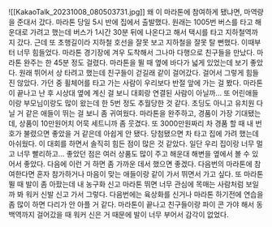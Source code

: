 ![[KakaoTalk_20231008_080503731.jpg]]
왜 이 마라톤에 참여하게 됐냐면, 마역량을 준대서 갔다. 마라톤 당일 5시 반에 집에서 출발했다. 원래는 1005번 버스를 타고 해운대로 가려고 했는데 버스가 1시간 30분 뒤에 나온다고 해서 택시를 타고 지하철역까지 갔다. 근데 또 초행길이라 지하철 호선을 잘못 보고 지하철을 잘못 탈 뻔했다. 이때부터 너무 힘들었다. 마라톤 경기장에 겨우 도착해서 그나마 다행으로 친구들을 만났다. 마라톤 완주는 한 45분 정도 걸렸다. 마라톤을 뛸 때 옆에 바다가 넓게 있었는데 보기 좋았다. 원래 뛰어서 상 타려고 했는데 친구들이 걷길래 같이 걸어갔다. 걸어서 그렇게 힘들진 않았다. 가던 중 휠체어를 타고 가는 사람이 우리보다 반절 앞에 가는 걸 봤다. 마라톤이 끝나고 난 후 시상대 옆에 계신 걸 보니 대회랑 연결된 사람이 아닐까... 또 어린애들이랑 부모님이랑도 많이 왔는데 한 5번 정도 추월당한 것 같다. 초딩도 아니고 유치원 다닐 거 같은 애들이 뛰는 걸 보니 좀 귀여웠다. 마라톤을 완주하고, 경품이 가장 기대됐는데, 상품이 10만원어치 어묵 세트니까 좀 웃겼다. 또 3000만원짜리 차 경품 할 때 내 번호가 불렸으면 좋았을 거 같은데 아쉽게 안 됐다. 당첨됐으면 차 타고 집에 가려 했는데 아쉬웠다. 이 대회를 하면서 솔직히 힘든 점이 많은 것 같았다. 일단 우리 집이랑 너무 멀고 너무 빨리하고... 좋았던 점은 여러 상품도 많이 주고 해운대 해변을 옆에서 볼 수 있어서 좋았다. 다음에 이런 거 하면 좀 가까운 데서 했으면 좋겠다. 다음번의 마라톤에 참여한다면 혼자 참가하거나 마음이 맞는 애들이랑 같이 가서 뛰면서 가고 싶다. 또 마라톤 뛸 때 발이 좀 아팠는데 내 농구화 신고 마라톤 뛰면 너무 관심에 목매는 사람처럼 보일까 봐 워커 신발 신고 가서 그렇다. 다음번에는 육상화를 신거나 마라톤 하기전에 연습을 좀 많이 하면 다리가 안 아플 거 같다. 마라톤이 끝나고 친구들이랑 파이 콘 가야 해서 동백역까지 걸어갔을 때 워커 신은 거 때문에 발이 너무 부어서 감각이 없었다. 